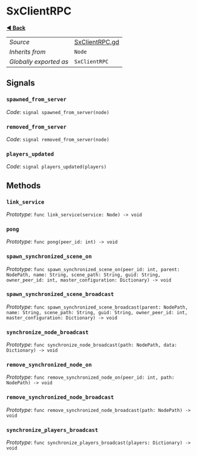 # SxClientRPC

**[◀️ Back](../readme.md)**

|    |     |
|----|-----|
|*Source*|[SxClientRPC.gd](../../../nodes/networking/SxClientRPC.gd)|
|*Inherits from*|`Node`|
|*Globally exported as*|`SxClientRPC`|

## Signals

### `spawned_from_server`

*Code*: `signal spawned_from_server(node)`

### `removed_from_server`

*Code*: `signal removed_from_server(node)`

### `players_updated`

*Code*: `signal players_updated(players)`

## Methods

### `link_service`

*Prototype*: `func link_service(service: Node) -> void`

### `pong`

*Prototype*: `func pong(peer_id: int) -> void`

### `spawn_synchronized_scene_on`

*Prototype*: `func spawn_synchronized_scene_on(peer_id: int, parent: NodePath, name: String, scene_path: String, guid: String, owner_peer_id: int, master_configuration: Dictionary) -> void`

### `spawn_synchronized_scene_broadcast`

*Prototype*: `func spawn_synchronized_scene_broadcast(parent: NodePath, name: String, scene_path: String, guid: String, owner_peer_id: int, master_configuration: Dictionary) -> void`

### `synchronize_node_broadcast`

*Prototype*: `func synchronize_node_broadcast(path: NodePath, data: Dictionary) -> void`

### `remove_synchronized_node_on`

*Prototype*: `func remove_synchronized_node_on(peer_id: int, path: NodePath) -> void`

### `remove_synchronized_node_broadcast`

*Prototype*: `func remove_synchronized_node_broadcast(path: NodePath) -> void`

### `synchronize_players_broadcast`

*Prototype*: `func synchronize_players_broadcast(players: Dictionary) -> void`

